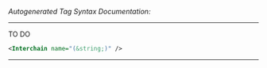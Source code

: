 <!-- THIS IS AN AUTOGENERATED FILE: Don't edit it directly, instead change the schema definition in the code itself. -->

_Autogenerated Tag Syntax Documentation:_

---
TO DO

```xml
<Interchain name="(&string;)" />
```



---
